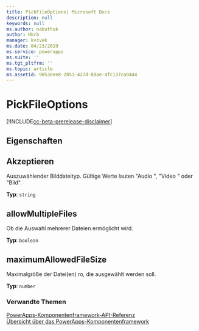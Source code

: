 ```yaml
---
title: PickFileOptions| Microsoft Docs
description: null
keywords: null
ms.author: nabuthuk
author: Nkrb
manager: kvivek
ms.date: 04/23/2019
ms.service: powerapps
ms.suite: ''
ms.tgt_pltfrm: ''
ms.topic: article
ms.assetid: 9053eee8-2851-427d-88ae-4fc137ca0444
---
```


# <a name="pickfileoptions"></a>PickFileOptions

[!INCLUDE[cc-beta-prerelease-disclaimer](../../../includes/cc-beta-prerelease-disclaimer.md)]

## <a name="properties"></a>Eigenschaften

## <a name="accept"></a>Akzeptieren

Auszuwählender Bilddateityp. Gültige Werte lauten "Audio ", "Video " oder "Bild".

**Typ**: `string`

## <a name="allowmultiplefiles"></a>allowMultipleFiles

Ob die Auswahl mehrerer Dateien ermöglicht wird.

**Typ**: `boolean`

## <a name="maximumallowedfilesize"></a>maximumAllowedFileSize

Maximalgröße der Datei(en) ro, die ausgewählt werden soll.

**Typ**: `number`


### <a name="related-topics"></a>Verwandte Themen

[PowerApps-Komponentenframework-API-Referenz](../reference/index.md)<br/>
[Übersicht über das PowerApps-Komponentenframework](../overview.md)